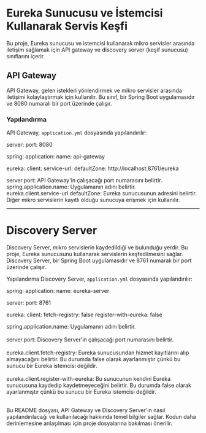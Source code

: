 # Eureka Sunucusu ve İstemcisi Kullanarak Servis Keşfi

Bu proje, Eureka sunucusu ve istemcisi kullanarak mikro servisler arasında iletişim sağlamak için API gateway ve discovery server (keşif sunucusu) sınıflarını içerir.

## API Gateway

API Gateway, gelen istekleri yönlendirmek ve mikro servisler arasında iletişimi kolaylaştırmak için kullanılır. Bu sınıf, bir Spring Boot uygulamasıdır ve 8080 numaralı bir port üzerinde çalışır.

### Yapılandırma

API Gateway, `application.yml` dosyasında yapılandırılır:

server:
  port: 8080

spring:
  application:
    name: api-gateway

eureka:
  client:
    service-url:
      defaultZone: http://localhost:8761/eureka <br>


server.port: API Gateway'in çalışacağı port numarasını belirtir.<br>
spring.application.name: Uygulamanın adını belirtir.<br>
eureka.client.service-url.defaultZone: Eureka sunucusunun adresini belirtir. Diğer mikro servislerin kayıtlı olduğu sunucuya erişmek için kullanılır.<br>

-----

# Discovery Server
Discovery Server, mikro servislerin kaydedildiği ve bulunduğu yerdir. Bu proje, Eureka sunucusunu kullanarak servislerin keşfedilmesini sağlar. Discovery Server, bir Spring Boot uygulamasıdır ve 8761 numaralı bir port üzerinde çalışır.

Yapılandırma
Discovery Server, `application.yml` dosyasında yapılandırılır:

spring:
  application:
    name: eureka-server

server:
  port: 8761

eureka:
  client:
    fetch-registry: false
    register-with-eureka: false

    
spring.application.name: Uygulamanın adını belirtir.<br><br>
server.port: Discovery Server'in çalışacağı port numarasını belirtir.<br><br>
eureka.client.fetch-registry: Eureka sunucusundan hizmet kayıtlarını alıp almayacağını belirtir. Bu durumda false olarak ayarlanmıştır çünkü bu sunucu bir Eureka istemcisi değildir.<br><br>
eureka.client.register-with-eureka: Bu sunucunun kendini Eureka sunucusuna kaydedip kaydetmeyeceğini belirtir. Bu durumda false olarak ayarlanmıştır çünkü bu sunucu bir Eureka istemcisi değildir.<br><br>



Bu README dosyası, API Gateway ve Discovery Server'ın nasıl yapılandırılacağı ve kullanılacağı hakkında temel bilgiler sağlar. Kodun daha derinlemesine anlaşılması için proje dosyalarına bakılması önerilir.

